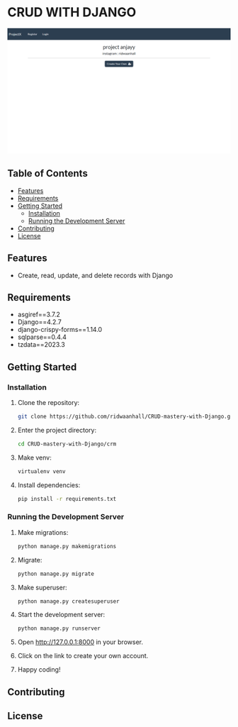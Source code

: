 # CRUD WITH DJANGO
![Sample](index.png)
## Table of Contents
- [Features](#features)
- [Requirements](#requirements)
- [Getting Started](#getting-started)
  - [Installation](#installation)
  - [Running the Development Server](#running-the-development-server)
- [Contributing](#contributing)
- [License](#license)

## Features

- Create, read, update, and delete records with Django

## Requirements

- asgiref==3.7.2
- Django==4.2.7
- django-crispy-forms==1.14.0
- sqlparse==0.4.4
- tzdata==2023.3

## Getting Started

### Installation

1. Clone the repository:

   ```bash
   git clone https://github.com/ridwaanhall/CRUD-mastery-with-Django.git

2. Enter the project directory:
   ```bash
   cd CRUD-mastery-with-Django/crm

3. Make venv:
   ```bash
   virtualenv venv

4. Install dependencies:
   ```bash
   pip install -r requirements.txt

### Running the Development Server
1. Make migrations:
   ```bash
   python manage.py makemigrations

2. Migrate:
   ```bash
   python manage.py migrate

3. Make superuser:
   ```bash
   python manage.py createsuperuser

4. Start the development server:
   ```bash
   python manage.py runserver

5. Open http://127.0.0.1:8000 in your browser.

6. Click on the link to create your own account.

7. Happy coding!

## Contributing

## License